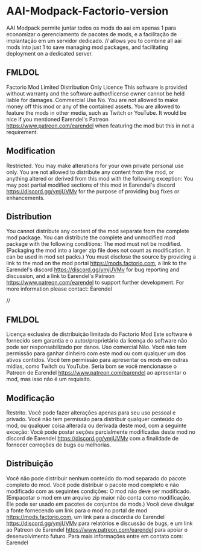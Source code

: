 # AAI-Modpack-Factorio-version
AAI Modpack permite juntar todos os mods do aai em apenas 1 para economizar o gerenciamento de pacotes de mods, e a facilitação de implantação em um servidor dedicado. // allows you to combine all aai mods into just 1 to save managing mod packages, and facilitating deployment on a dedicated server.

## FMLDOL
Factorio Mod Limited Distribution Only Licence
This software is provided without warranty and the software author/license owner cannot be held liable for damages.
Commercial Use
No. 
You are not allowed to make money off this mod or any of the contained assets.
You are allowed to feature the mods in other media, such as Twitch or YouTube. It would be nice if you mentioned Earendel's Patreon https://www.patreon.com/earendel when featuring the mod but this in not a requirement. 

## Modification
Restricted. 
You may make alterations for your own private personal use only.
You are not allowed to distribute any content from the mod, or anything altered or derived from this mod with the following exception:
You may post partial modified sections of this mod in Earendel's discord https://discord.gg/ymjUVMv for the purpose of providing bug fixes or enhancements.

## Distribution
You cannot distribute any content of the mod separate from the complete mod package.
You can distribute the complete and unmodified mod package with the following conditions: 
The mod must not be modified. (Packaging the mod into a larger zip file does not count as modification. It can be used in mod set packs.)
You must disclose the source by providing a link to the mod on the mod portal https://mods.factorio.com, a link to the Earendel's discord https://discord.gg/ymjUVMv for bug reporting and discussion, and a link to Earendel's Patreon https://www.patreon.com/earendel to support further development.
For more information please contact: Earendel

//

## FMLDOL
Licença exclusiva de distribuição limitada do Factorio Mod
Este software é fornecido sem garantia e o autor/proprietário da licença do software não pode ser responsabilizado por danos.
Uso comercial
Não.
Você não tem permissão para ganhar dinheiro com este mod ou com qualquer um dos ativos contidos.
Você tem permissão para apresentar os mods em outras mídias, como Twitch ou YouTube. Seria bom se você mencionasse o Patreon de Earendel https://www.patreon.com/earendel ao apresentar o mod, mas isso não é um requisito.

## Modificação
Restrito.
Você pode fazer alterações apenas para seu uso pessoal e privado.
Você não tem permissão para distribuir qualquer conteúdo do mod, ou qualquer coisa alterada ou derivada deste mod, com a seguinte exceção:
Você pode postar seções parcialmente modificadas deste mod no discord de Earendel https://discord.gg/ymjUVMv com a finalidade de fornecer correções de bugs ou melhorias.

## Distribuição
Você não pode distribuir nenhum conteúdo do mod separado do pacote completo do mod.
Você pode distribuir o pacote mod completo e não modificado com as seguintes condições:
O mod não deve ser modificado. (Empacotar o mod em um arquivo zip maior não conta como modificação. Ele pode ser usado em pacotes de conjuntos de mods.)
Você deve divulgar a fonte fornecendo um link para o mod no portal de mod https://mods.factorio.com, um link para a discórdia do Earendel https://discord.gg/ymjUVMv para relatórios e discussão de bugs, e um link ao Patreon de Earendel https://www.patreon.com/earendel para apoiar o desenvolvimento futuro.
Para mais informações entre em contato com: Earendel
